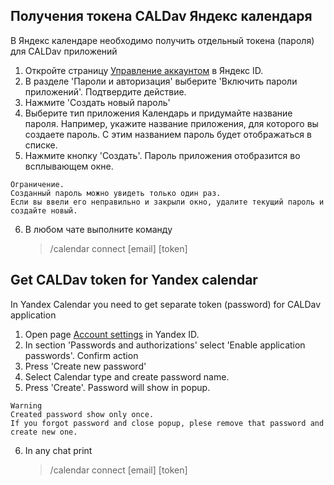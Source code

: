 ## Получения токена CALDav Яндекс календаря
В Яндекс календаре необходимо получить отдельный токена (пароля) для CALDav приложений
 1. Откройте страницу [Управление аккаунтом](https://passport.yandex.ru/profile/) в Яндекс ID.
 2. В разделе 'Пароли и авторизация' выберите 'Включить пароли приложений'. Подтвердите действие.
 3. Нажмите 'Создать новый пароль'
 4. Выберите тип приложения Календарь и придумайте название пароля. Например, укажите название приложения, для которого вы создаете пароль. С этим названием пароль будет отображаться в списке.
 5. Нажмите кнопку 'Создать'. Пароль приложения отобразится во всплывающем окне.
```
Ограничение. 
Созданный пароль можно увидеть только один раз.
Если вы ввели его неправильно и закрыли окно, удалите текущий пароль и создайте новый.
```
6. В любом чате выполните команду
   > /calendar connect [email] [token]

## Get CALDav token for Yandex calendar 
In Yandex Calendar you need to get separate token (password) for CALDav application
1. Open page [Account settings](https://passport.yandex.ru/profile/) in Yandex ID.
2. In section 'Passwords and authorizations' select 'Enable application passwords'. Confirm action
3. Press 'Create new password'
4. Select Calendar type and create password name. 
5. Press 'Create'. Password will show in popup.
```
Warning
Created password show only once.
If you forgot password and close popup, plese remove that password and create new one.
```
6. In any chat print
   > /calendar connect [email] [token]